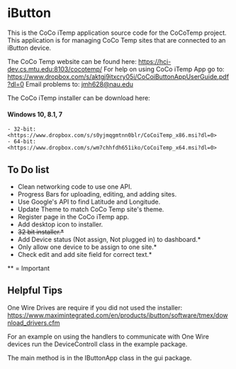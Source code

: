 # iButton
This is the CoCo iTemp application source code for the CoCoTemp project. This 
application is for managing CoCo Temp sites that are connected to an iButton device.

The CoCo Temp website can be found here: <https://hci-dev.cs.mtu.edu:8103/cocotemp/>
For help on using CoCo iTemp App go to: <https://www.dropbox.com/s/aktgj9itxcry05i/CoCoiButtonAppUserGuide.pdf?dl=0>
Email problems to: jmh628@nau.edu

The CoCo iTemp installer can be download here: 
#### Windows 10, 8.1, 7 
	- 32-bit: <https://www.dropbox.com/s/s0yjmqgmtnn0blr/CoCoiTemp_x86.msi?dl=0>
	- 64-bit: <https://www.dropbox.com/s/wm7chhfdh651iko/CoCoiTemp_x64.msi?dl=0>

## To Do list
- Clean networking code to use one API.
- Progress Bars for uploading, editing, and adding sites.
- Use Google's API to find Latitude and Longitude.
- Update Theme to match CoCo Temp site's theme.
- Register page in the CoCo iTemp app.
- Add desktop icon to installer.
- ~~32 bit installer.*~~
- Add Device status (Not assign, Not plugged in) to dashboard.*
- Only allow one device to be assign to one site.*
- Check edit and add site field for correct text.*

** = Important


## Helpful Tips
One Wire Drives are require if you did not used the installer: <https://www.maximintegrated.com/en/products/ibutton/software/tmex/download_drivers.cfm>

For an example on using the handlers to communicate with One Wire devices run the DeviceControll class in the example package.

The main method is in the IButtonApp class in the gui package.
